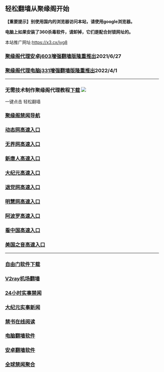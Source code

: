 ## 轻松翻墙从聚缘阁开始

**【重要提示】别使用国内的浏览器访问本站，请使用google浏览器。**

**电脑上如果安装了360杀毒软件，请卸掉，它们是配合封锁网址的。**

本站推广网址:https://x3.cx/jyg8

### [聚缘阁代理安卓j603增强翻墙版隆重推出](https://gitlab.com/juyuange/2/-/raw/master/j603.apk)2021/6/27

### [聚缘阁代理电脑j331增强翻墙版隆重推出](https://gitlab.com/j25414/jyg/-/raw/master/j331.apk)2022/4/1

***



### 无需技术制作聚缘阁代理教程[下载](https://gitlab.com/j25414/jyg/-/raw/master/jygdl.rar)  ![](http://daohang.juyuange.eu.org/j2.gif)

一键点击 轻松翻墙

### [聚缘阁禁闻导航](https://324324e.cafg.gq/25588/j20e)

### [动态网高速入口](https://324324e.cafg.gq/32654/u44774p)

### [无界网高速入口](https://324324e.cafg.gq/32654/u12t)

### [新唐人高速入口](https://324324e.cafg.gq/32654/t5t)

### [大纪元高速入口](https://324324e.cafg.gq/32654/g7t)

### [退党网高速入口](https://324324e.cafg.gq/32654/d8g)

### [明慧网高速入口](https://324324e.cafg.gq/32654/e3g)

### [阿波罗高速入口](https://324324e.cafg.gq/32654/e13a)

### [看中国高速入口](https://324324e.cafg.gq/32654/e11n)

### [美国之音高速入口](https://324324e.cafg.gq/32654/e18m)

***






### [自由门软件下载](https://git.io/skyfree)

### [V2ray机场翻墙](https://github.com/bannedbook/fanqiang/wiki/V2ray%E6%9C%BA%E5%9C%BA)

### [24小时实事禁闻](https://github.com/fyvn2199/djy/blob/master/gb/n24hr.md?dfh#1)

### [大纪元实事新闻](https://github.com/fyvn2199/djy/blob/master/gb/nsc413.md?dfh#1)

### [禁书在线阅读](https://github.com/txyzum203/djy/blob/master/gb/9p.md?flntdtv#1)

### [电脑翻墙软件](https://github.com/Alvin9999/new-pac/wiki)

### [安卓翻墙软件](https://git.io/afq)

### [全球禁闻聚合](https://github.com/gfw-breaker/banned-news1/blob/master/README.md)












